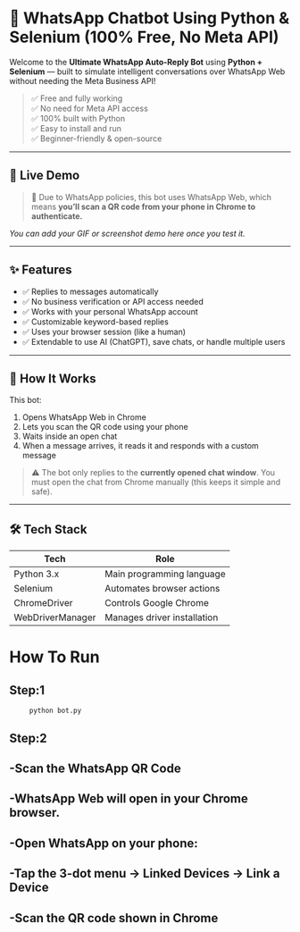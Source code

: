 # 🤖 WhatsApp Chatbot Using Python & Selenium (100% Free, No Meta API)

Welcome to the **Ultimate WhatsApp Auto-Reply Bot** using **Python + Selenium** — built to simulate intelligent conversations over WhatsApp Web without needing the Meta Business API!

> ✅ Free and fully working  
> ✅ No need for Meta API access  
> ✅ 100% built with Python  
> ✅ Easy to install and run  
> ✅ Beginner-friendly & open-source  

---

## 📸 Live Demo

> 🔐 Due to WhatsApp policies, this bot uses WhatsApp Web, which means **you’ll scan a QR code from your phone in Chrome to authenticate.**

_You can add your GIF or screenshot demo here once you test it._

---

## ✨ Features

- ✅ Replies to messages automatically
- ✅ No business verification or API access needed
- ✅ Works with your personal WhatsApp account
- ✅ Customizable keyword-based replies
- ✅ Uses your browser session (like a human)
- ✅ Extendable to use AI (ChatGPT), save chats, or handle multiple users

---

## 🧠 How It Works

This bot:
1. Opens WhatsApp Web in Chrome
2. Lets you scan the QR code using your phone
3. Waits inside an open chat
4. When a message arrives, it reads it and responds with a custom message

> ⚠️ The bot only replies to the **currently opened chat window**. You must open the chat from Chrome manually (this keeps it simple and safe).

---

## 🛠️ Tech Stack

| Tech          | Role                            |
|---------------|----------------------------------|
| Python 3.x    | Main programming language        |
| Selenium      | Automates browser actions        |
| ChromeDriver  | Controls Google Chrome           |
| WebDriverManager | Manages driver installation   |

# How To Run
## Step:1
         python bot.py
## Step:2

<b>-Scan the WhatsApp QR Code
----------------------------------------------------
-WhatsApp Web will open in your Chrome browser.
----------------------------------------------------
-Open WhatsApp on your phone:
----------------------------------------------------
-Tap the 3-dot menu → Linked Devices → Link a Device
----------------------------------------------------
-Scan the QR code shown in Chrome</b>
----------------------------------------------------
